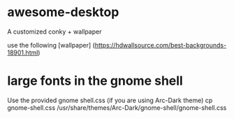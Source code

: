 # awesome-desktop
A customized conky + wallpaper

use the following [wallpaper] (https://hdwallsource.com/best-backgrounds-18901.html)


# large fonts in the gnome shell

Use the provided gnome shell.css (if you are using Arc-Dark theme)
cp gnome-shell.css /usr/share/themes/Arc-Dark/gnome-shell/gnome-shell.css


